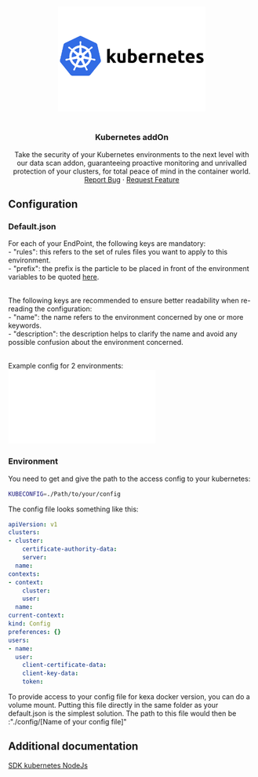 <div align="center">
    <a href="https://www.kexa.io/addOn/azure">
        <img src="../images/kubernetes-logo.png" alt="Logo" width="300">
    </a>

# <h3 align="center">Kubernetes addOn</h3>

  <p align="center">
    Take the security of your Kubernetes environments to the next level with our data scan addon, guaranteeing proactive monitoring and unrivalled protection of your clusters, for total peace of mind in the container world.
    <br />
    <a href="https://github.com/4urcloud/Kexa/issues">Report Bug</a>
    ·
    <a href="https://github.com/4urcloud/Kexa/issues">Request Feature</a>
  </p>
</div>

## Configuration

### Default.json

For each of your EndPoint, the following keys are mandatory:<br/>
    - "rules": this refers to the set of rules files you want to apply to this environment.<br/>
    - "prefix": the prefix is the particle to be placed in front of the environment variables to be quoted [here](#environment).<br/><br/>

The following keys are recommended to ensure better readability when re-reading the configuration:<br/>
    - "name": the name refers to the environment concerned by one or more keywords.<br/>
    - "description": the description helps to clarify the name and avoid any possible confusion about the environment concerned.<br/><br/>

Example config for 2 environments:<br/>
![example config for http](../config/demo/kubernetes.default.json)

### Environment

You need to get and give the path to the access config to your kubernetes:
```bash
KUBECONFIG=./Path/to/your/config
```

The config file looks something like this:
```yaml
apiVersion: v1
clusters:
- cluster:
    certificate-authority-data: 
    server: 
  name: 
contexts:
- context:
    cluster: 
    user: 
  name: 
current-context: 
kind: Config
preferences: {}
users:
- name: 
  user:
    client-certificate-data: 
    client-key-data: 
    token: 
```

To provide access to your config file for kexa docker version, you can do a volume mount. Putting this file directly in the same folder as your default.json is the simplest solution. The path to this file would then be :"./config/[Name of your config file]"

## Additional documentation

[SDK kubernetes NodeJs](https://www.npmjs.com/package/@kubernetes/client-node)
